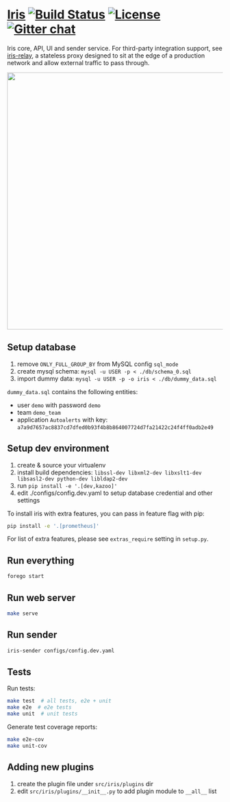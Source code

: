 [Iris](http://iris.claims) [![Build Status](https://circleci.com/gh/linkedin/iris.svg?style=shield)](https://circleci.com/gh/linkedin/iris) [![License](https://img.shields.io/badge/License-BSD%202--Clause-orange.svg)](https://opensource.org/licenses/BSD-2-Clause) [![Gitter chat](https://badges.gitter.im/irisoncall/Lobby.png)](https://gitter.im/irisoncall/Lobby)
========

Iris core, API, UI and sender service. For third-party integration support, see [iris-relay](https://github.com/linkedin/iris-relay), a stateless proxy designed to sit at the edge of a production network and allow external traffic to pass through.

<p align="center"><img src="https://github.com/linkedin/iris/raw/master/docs/source/_static/demo.png" width="600"></p>


Setup database
--------------

1. remove `ONLY_FULL_GROUP_BY` from MySQL config `sql_mode`
1. create mysql schema: `mysql -u USER -p < ./db/schema_0.sql`
1. import dummy data: `mysql -u USER -p -o iris < ./db/dummy_data.sql`

`dummy_data.sql` contains the following entities:
  * user `demo` with password `demo`
  * team `demo_team`
  * application `Autoalerts` with key: `a7a9d7657ac8837cd7dfed0b93f4b8b864007724d7fa21422c24f4ff0adb2e49`


Setup dev environment
---------------------

1. create & source your virtualenv
1. install build dependencies: `libssl-dev libxml2-dev libxslt1-dev libsasl2-dev python-dev libldap2-dev`
1. run `pip install -e '.[dev,kazoo]'`
1. edit ./configs/config.dev.yaml to setup database credential and other settings

To install iris with extra features, you can pass in feature flag with pip:

```bash
pip install -e '.[prometheus]'
```

For list of extra features, please see `extras_require` setting in `setup.py`.


Run everything
--------------

```bash
forego start
```


Run web server
--------------

```bash
make serve
```


Run sender
---------

```bash
iris-sender configs/config.dev.yaml
```

Tests
-----

Run tests:

```bash
make test  # all tests, e2e + unit
make e2e  # e2e tests
make unit  # unit tests
```

Generate test coverage reports:

```bash
make e2e-cov
make unit-cov
```


Adding new plugins
------------------

1. create the plugin file under `src/iris/plugins` dir
1. edit `src/iris/plugins/__init__.py` to add plugin module to `__all__` list
